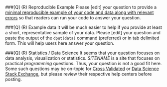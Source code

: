 ###[Q] (R) Reproducible Example
Please [edit] your question to provide a [minimal reproducible example of your code and data along with relevant errors](https://stackoverflow.com/collectives/r-language/articles/76995406/how-to-write-a-good-r-question-with-a-reproducible-example) so that readers can run your code to answer your question.

###[Q] (R) Example data 
It will be much easier to help if you provide at least a short, representative sample of your data. Please [edit] your question and paste the output of the `dput(data)` command (preferred) or in tab delimited form. This will help users here answer your question.

###[Q] (R) Statistics / Data Science
It seems that your question focuses on data analysis, visualization or statistics. $SITENAME$ is a site that focuses on practical *programming* questions. Thus, your question is not a good fit here. Some such questions may be on-topic for [Cross Validated](https://stats.stackexchange.com/help/on-topic) or [Data Science Stack Exchange](https://datascience.stackexchange.com/help/on-topic), but please review their respective help centers before posting.
